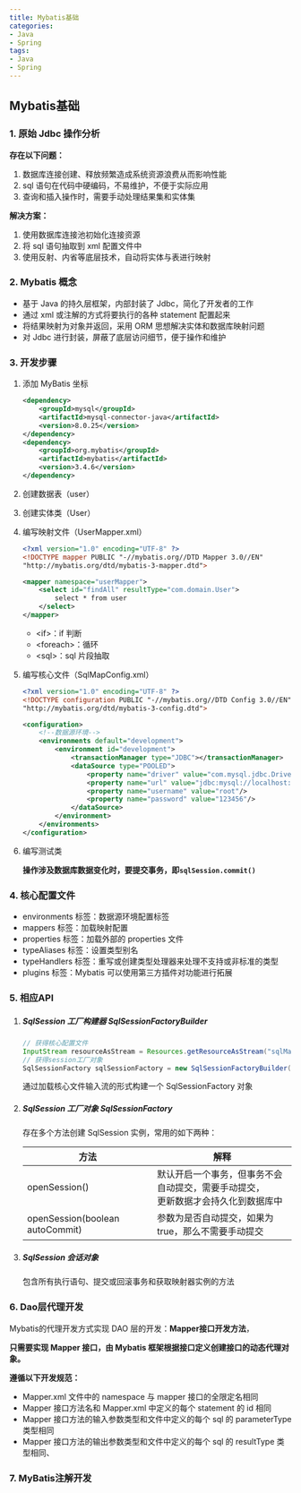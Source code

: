 ```yaml
---
title: Mybatis基础
categories:
- Java
- Spring
tags:
- Java
- Spring
---
```


## Mybatis基础

<!--more-->

### 1. 原始 Jdbc 操作分析

**存在以下问题：**

1. 数据库连接创建、释放频繁造成系统资源浪费从而影响性能
2. sql 语句在代码中硬编码，不易维护，不便于实际应用
3. 查询和插入操作时，需要手动处理结果集和实体集

**解决方案：**

1. 使用数据库连接池初始化连接资源
2. 将 sql 语句抽取到 xml 配置文件中
3. 使用反射、内省等底层技术，自动将实体与表进行映射

### 2. Mybatis 概念

* 基于 Java 的持久层框架，内部封装了 Jdbc，简化了开发者的工作
* 通过 xml 或注解的方式将要执行的各种 statement 配置起来
* 将结果映射为对象并返回，采用 ORM 思想解决实体和数据库映射问题
* 对 Jdbc 进行封装，屏蔽了底层访问细节，便于操作和维护

### 3. 开发步骤

1. 添加 MyBatis 坐标

   ```xml
   <dependency>
       <groupId>mysql</groupId>
       <artifactId>mysql-connector-java</artifactId>
       <version>8.0.25</version>
   </dependency>
   <dependency>
       <groupId>org.mybatis</groupId>
       <artifactId>mybatis</artifactId>
       <version>3.4.6</version>
   </dependency>
   ```

2. 创建数据表（user）

3. 创建实体类（User）

4. 编写映射文件（UserMapper.xml）

   ```xml
   <?xml version="1.0" encoding="UTF-8" ?>
   <!DOCTYPE mapper PUBLIC "-//mybatis.org//DTD Mapper 3.0//EN" 
   "http://mybatis.org/dtd/mybatis-3-mapper.dtd">
   
   <mapper namespace="userMapper">
       <select id="findAll" resultType="com.domain.User">
           select * from user
       </select>
   </mapper>
   ```
	* \<if>：if 判断
	* \<foreach>：循环
	* \<sql>：sql 片段抽取

5. 编写核心文件（SqlMapConfig.xml）

   ```xml
   <?xml version="1.0" encoding="UTF-8" ?>
   <!DOCTYPE configuration PUBLIC "-//mybatis.org//DTD Config 3.0//EN" 
   "http://mybatis.org/dtd/mybatis-3-config.dtd">
   
   <configuration>
       <!--数据源环境-->
       <environments default="development">
           <environment id="development">
               <transactionManager type="JDBC"></transactionManager>
               <dataSource type="POOLED">
                   <property name="driver" value="com.mysql.jdbc.Driver"/>
                   <property name="url" value="jdbc:mysql://localhost:3306/study"/>
                   <property name="username" value="root"/>
                   <property name="password" value="123456"/>
               </dataSource>
           </environment>
       </environments>
   </configuration>
   ```

6. 编写测试类

   **操作涉及数据库数据变化时，要提交事务，即`sqlSession.commit()`**

### 4. 核心配置文件

* environments 标签：数据源环境配置标签
* mappers 标签：加载映射配置
* properties 标签：加载外部的 properties 文件
* typeAliases 标签：设置类型别名
* typeHandlers 标签：重写或创建类型处理器来处理不支持或非标准的类型
* plugins 标签：Mybatis 可以使用第三方插件对功能进行拓展

### 5. 相应API

1. ##### SqlSession 工厂构建器 SqlSessionFactoryBuilder

   ```java
   // 获得核心配置文件
   InputStream resourceAsStream = Resources.getResourceAsStream("sqlMapConfig.xml");
   // 获得session工厂对象
   SqlSessionFactory sqlSessionFactory = new SqlSessionFactoryBuilder().build(resourceAsStream);
   ```

   通过加载核心文件输入流的形式构建一个 SqlSessionFactory 对象

2. ##### SqlSession 工厂对象 SqlSessionFactory

   存在多个方法创建 SqlSession 实例，常用的如下两种：

   | 方法                            | 解释                                                         |
   | ------------------------------- | ------------------------------------------------------------ |
   | openSession()                   | 默认开启一个事务，但事务不会自动提交，需要手动提交，<br />更新数据才会持久化到数据库中 |
   | openSession(boolean autoCommit) | 参数为是否自动提交，如果为 true，那么不需要手动提交          |

3. ##### SqlSession 会话对象

   包含所有执行语句、提交或回滚事务和获取映射器实例的方法

### 6. Dao层代理开发

Mybatis的代理开发方式实现 DAO 层的开发：**Mapper接口开发方法**，

**只需要实现 Mapper 接口，由 Mybatis 框架根据接口定义创建接口的动态代理对象。**

**遵循以下开发规范：**

* Mapper.xml 文件中的 namespace 与 mapper 接口的全限定名相同
* Mapper 接口方法名和 Mapper.xml 中定义的每个 statement 的 id 相同
* Mapper 接口方法的输入参数类型和文件中定义的每个 sql 的 parameterType 类型相同
* Mapper 接口方法的输出参数类型和文件中定义的每个 sql 的 resultType 类型相同、

### 7. MyBatis注解开发
